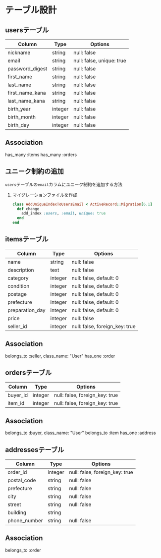 # テーブル設計

## usersテーブル

| Column             |  Type  |     Options |
| ------------------ | ------ | ----------- |
| nickname           | string | null: false |
| email              | string | null: false, unique: true|
| password_digest    | string | null: false |
| first_name         | string | null: false |
| last_name          | string | null: false |
| first_name_kana    | string | null: false |
| last_name_kana     | string | null: false |
| birth_year         | integer | null: false |
| birth_month        | integer | null: false |
| birth_day          | integer | null: false |


## Association
has_many :items
has_many :orders

## ユニーク制約の追加
`users`テーブルの`email`カラムにユニーク制約を追加する方法
1. マイグレーションファイルを作成
   ```ruby
   class AddUniqueIndexToUsersEmail < ActiveRecord::Migration[6.1]
     def change
       add_index :users, :email, unique: true
     end
   end

## itemsテーブル

| Column             |  Type  |     Options |
| ------------------ | ------ | ----------- |
| name               | string | null: false |
| description        | text   | null: false |
| category           | integer | null: false, default: 0 |
| condition          | integer | null: false, default: 0 |
| postage            | integer | null: false, default: 0 |
| prefecture         | integer | null: false, default: 0 |
| preparation_day    | integer | null: false, default: 0 |
| price              | integer | null: false |
| seller_id          | integer | null: false, foreign_key: true|

## Association
belongs_to :seller, class_name: "User"
has_one :order

## ordersテーブル

| Column             |  Type  |     Options |
| ------------------ | ------ | ----------- |
| buyer_id           | integer | null: false, foreign_key: true |
| item_id            | integer | null: false, foreign_key: true |

## Association
belongs_to :buyer, class_name: "User"
belongs_to :item
has_one :address

## addressesテーブル

| Column             |  Type  |     Options |
| ------------------ | ------ | ----------- |
| order_id           | integer | null: false, foreign_key: true |
| postal_code        | string  | null: false |
| prefecture         | string  | null: false |
| city               | string  | null: false |
| street             | string  | null: false |
| building           | string  |             |
| phone_number       | string  | null: false |

## Association
belongs_to :order